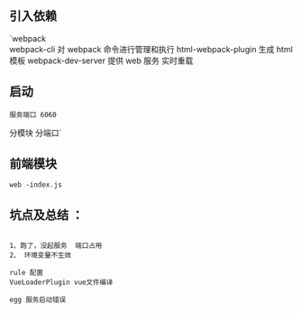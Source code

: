 ## 引入依赖

`webpack  
webpack-cli 对 webpack 命令进行管理和执行
html-webpack-plugin 生成 html 模板
webpack-dev-server 提供 web 服务 实时重载

<!-- 环境变量  NODE_ENV 自动生效 -->

## 启动

```
服务端口 6060
```

分模块 分端口`

## 前端模块

```
web -index.js
```

## 坑点及总结 ：

```

1、跑了，没起服务  端口占用
2、 环境变量不生效
```

```
rule 配置
VueLoaderPlugin vue文件编译
```

```
egg 服务启动错误
```
